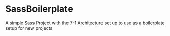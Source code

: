 # SassBoilerplate
A simple Sass Project with the 7-1 Architecture set up to use as a boilerplate setup for new projects

